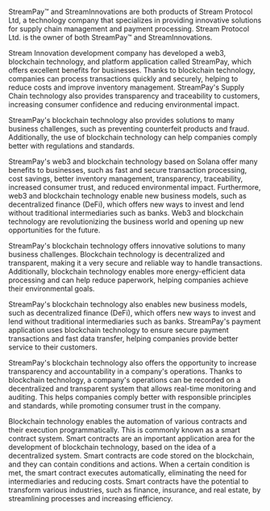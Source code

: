 StreamPay™ and StreamInnovations are both products of Stream Protocol Ltd, a technology company that specializes in providing innovative solutions for supply chain management and payment processing. Stream Protocol Ltd. is the owner of both StreamPay™ and StreamInnovations.

Stream Innovation development company has developed a web3, blockchain technology, and platform application called StreamPay, which offers excellent benefits for businesses. Thanks to blockchain technology, companies can process transactions quickly and securely, helping to reduce costs and improve inventory management. StreamPay's Supply Chain technology also provides transparency and traceability to customers, increasing consumer confidence and reducing environmental impact.

StreamPay's blockchain technology also provides solutions to many business challenges, such as preventing counterfeit products and fraud. Additionally, the use of blockchain technology can help companies comply better with regulations and standards.

StreamPay's web3 and blockchain technology based on Solana offer many benefits to businesses, such as fast and secure transaction processing, cost savings, better inventory management, transparency, traceability, increased consumer trust, and reduced environmental impact. Furthermore, web3 and blockchain technology enable new business models, such as decentralized finance (DeFi), which offers new ways to invest and lend without traditional intermediaries such as banks. Web3 and blockchain technology are revolutionizing the business world and opening up new opportunities for the future.

StreamPay's blockchain technology offers innovative solutions to many business challenges. Blockchain technology is decentralized and transparent, making it a very secure and reliable way to handle transactions. Additionally, blockchain technology enables more energy-efficient data processing and can help reduce paperwork, helping companies achieve their environmental goals.

StreamPay's blockchain technology also enables new business models, such as decentralized finance (DeFi), which offers new ways to invest and lend without traditional intermediaries such as banks. StreamPay's payment application uses blockchain technology to ensure secure payment transactions and fast data transfer, helping companies provide better service to their customers.

StreamPay's blockchain technology also offers the opportunity to increase transparency and accountability in a company's operations. Thanks to blockchain technology, a company's operations can be recorded on a decentralized and transparent system that allows real-time monitoring and auditing. This helps companies comply better with responsible principles and standards, while promoting consumer trust in the company.

Blockchain technology enables the automation of various contracts and their execution programmatically. This is commonly known as a smart contract system. Smart contracts are an important application area for the development of blockchain technology, based on the idea of a decentralized system. Smart contracts are code stored on the blockchain, and they can contain conditions and actions. When a certain condition is met, the smart contract executes automatically, eliminating the need for intermediaries and reducing costs. Smart contracts have the potential to transform various industries, such as finance, insurance, and real estate, by streamlining processes and increasing efficiency.
